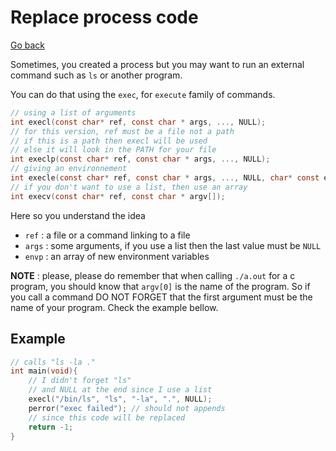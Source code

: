 # Replace process code

[Go back](..)

Sometimes, you created a process but you may want
to run an external command such as ``ls``
or another program.

You can do that using the ``exec``, for `execute`
family of commands.

```c
// using a list of arguments
int execl(const char* ref, const char * args, ..., NULL);
// for this version, ref must be a file not a path
// if this is a path then execl will be used
// else it will look in the PATH for your file
int execlp(const char* ref, const char * args, ..., NULL);
// giving an environnement
int execle(const char* ref, const char * args, ..., NULL, char* const envp[]);
// if you don't want to use a list, then use an array
int execv(const char* ref, const char * argv[]);
```

Here so you understand the idea

* ``ref`` : a file or a command linking to a file
* ``args`` : some arguments, if you use a list then the last value must be `NULL`
* ``envp`` : an array of new environment variables

**NOTE** : please, please do remember that when calling
``./a.out`` for a c program, you should know
that ``argv[0]`` is the name of the program. So if you
call a command DO NOT FORGET that the first argument
must be the name of your program. Check the example bellow.

## Example

```c
// calls "ls -la ."
int main(void){
    // I didn't forget "ls"
    // and NULL at the end since I use a list
    execl("/bin/ls", "ls", "-la", ".", NULL);
    perror("exec failed"); // should not appends
    // since this code will be replaced
    return -1;
}
```